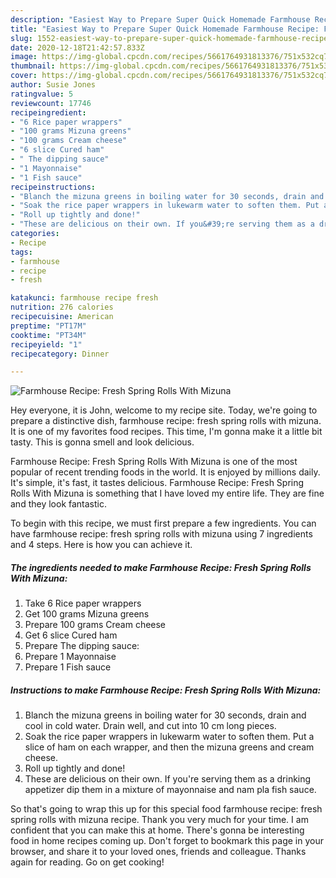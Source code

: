 ```yaml
---
description: "Easiest Way to Prepare Super Quick Homemade Farmhouse Recipe: Fresh Spring Rolls With Mizuna"
title: "Easiest Way to Prepare Super Quick Homemade Farmhouse Recipe: Fresh Spring Rolls With Mizuna"
slug: 1552-easiest-way-to-prepare-super-quick-homemade-farmhouse-recipe-fresh-spring-rolls-with-mizuna
date: 2020-12-18T21:42:57.833Z
image: https://img-global.cpcdn.com/recipes/5661764931813376/751x532cq70/farmhouse-recipe-fresh-spring-rolls-with-mizuna-recipe-main-photo.jpg
thumbnail: https://img-global.cpcdn.com/recipes/5661764931813376/751x532cq70/farmhouse-recipe-fresh-spring-rolls-with-mizuna-recipe-main-photo.jpg
cover: https://img-global.cpcdn.com/recipes/5661764931813376/751x532cq70/farmhouse-recipe-fresh-spring-rolls-with-mizuna-recipe-main-photo.jpg
author: Susie Jones
ratingvalue: 5
reviewcount: 17746
recipeingredient:
- "6 Rice paper wrappers"
- "100 grams Mizuna greens"
- "100 grams Cream cheese"
- "6 slice Cured ham"
- " The dipping sauce"
- "1 Mayonnaise"
- "1 Fish sauce"
recipeinstructions:
- "Blanch the mizuna greens in boiling water for 30 seconds, drain and cool in cold water. Drain well, and cut into 10 cm long pieces."
- "Soak the rice paper wrappers in lukewarm water to soften them. Put a slice of ham on each wrapper, and then the mizuna greens and cream cheese."
- "Roll up tightly and done!"
- "These are delicious on their own. If you&#39;re serving them as a drinking appetizer dip them in a mixture of mayonnaise and nam pla fish sauce."
categories:
- Recipe
tags:
- farmhouse
- recipe
- fresh

katakunci: farmhouse recipe fresh 
nutrition: 276 calories
recipecuisine: American
preptime: "PT17M"
cooktime: "PT34M"
recipeyield: "1"
recipecategory: Dinner

---
```



![Farmhouse Recipe: Fresh Spring Rolls With Mizuna](https://img-global.cpcdn.com/recipes/5661764931813376/751x532cq70/farmhouse-recipe-fresh-spring-rolls-with-mizuna-recipe-main-photo.jpg)

Hey everyone, it is John, welcome to my recipe site. Today, we're going to prepare a distinctive dish, farmhouse recipe: fresh spring rolls with mizuna. It is one of my favorites food recipes. This time, I'm gonna make it a little bit tasty. This is gonna smell and look delicious.



Farmhouse Recipe: Fresh Spring Rolls With Mizuna is one of the most popular of recent trending foods in the world. It is enjoyed by millions daily. It's simple, it's fast, it tastes delicious. Farmhouse Recipe: Fresh Spring Rolls With Mizuna is something that I have loved my entire life. They are fine and they look fantastic.


To begin with this recipe, we must first prepare a few ingredients. You can have farmhouse recipe: fresh spring rolls with mizuna using 7 ingredients and 4 steps. Here is how you can achieve it.

<!--inarticleads1-->

##### The ingredients needed to make Farmhouse Recipe: Fresh Spring Rolls With Mizuna:

1. Take 6 Rice paper wrappers
1. Get 100 grams Mizuna greens
1. Prepare 100 grams Cream cheese
1. Get 6 slice Cured ham
1. Prepare  The dipping sauce:
1. Prepare 1 Mayonnaise
1. Prepare 1 Fish sauce




<!--inarticleads2-->

##### Instructions to make Farmhouse Recipe: Fresh Spring Rolls With Mizuna:

1. Blanch the mizuna greens in boiling water for 30 seconds, drain and cool in cold water. Drain well, and cut into 10 cm long pieces.
1. Soak the rice paper wrappers in lukewarm water to soften them. Put a slice of ham on each wrapper, and then the mizuna greens and cream cheese.
1. Roll up tightly and done!
1. These are delicious on their own. If you&#39;re serving them as a drinking appetizer dip them in a mixture of mayonnaise and nam pla fish sauce.




So that's going to wrap this up for this special food farmhouse recipe: fresh spring rolls with mizuna recipe. Thank you very much for your time. I am confident that you can make this at home. There's gonna be interesting food in home recipes coming up. Don't forget to bookmark this page in your browser, and share it to your loved ones, friends and colleague. Thanks again for reading. Go on get cooking!
